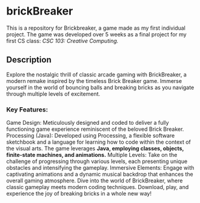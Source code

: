 # brickBreaker
This is a repository for Brickbreaker, a game made as my first individual project. The game was developed over 5 weeks as a final project for my first CS class: *CSC 103: Creative Computing.*

## Description
Explore the nostalgic thrill of classic arcade gaming with BrickBreaker, a modern remake inspired by the timeless Brick Breaker game. Immerse yourself in the world of bouncing balls and breaking bricks as you navigate through multiple levels of excitement.

### Key Features:

Game Design: Meticulously designed and coded to deliver a fully functioning game experience reminiscent of the beloved Brick Breaker.
Processing (Java): Developed using Processing, a flexible software sketchbook and a language for learning how to code within the context of the visual arts. The game leverages **Java, employing classes, objects, finite-state machines, and animations.**
Multiple Levels: Take on the challenge of progressing through various levels, each presenting unique obstacles and intensifying the gameplay.
Immersive Elements: Engage with captivating animations and a dynamic musical backdrop that enhances the overall gaming atmosphere.
Dive into the world of BrickBreaker, where classic gameplay meets modern coding techniques. Download, play, and experience the joy of breaking bricks in a whole new way!
